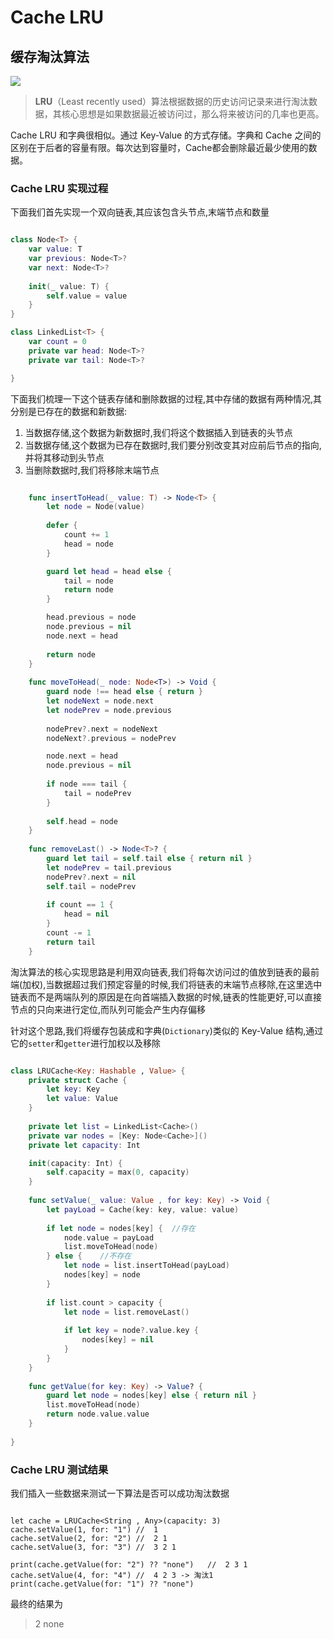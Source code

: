 # Cache LRU

## 缓存淘汰算法

![](https://marcosantadev.com/wp-content/uploads/CacheLRU.jpg)

>**LRU**（Least recently used）算法根据数据的历史访问记录来进行淘汰数据，其核心思想是如果数据最近被访问过，那么将来被访问的几率也更高。

Cache LRU 和字典很相似。通过 Key-Value 的方式存储。字典和 Cache 之间的区别在于后者的容量有限。每次达到容量时，Cache都会删除最近最少使用的数据。

### Cache LRU 实现过程

下面我们首先实现一个双向链表,其应该包含头节点,末端节点和数量

```swift

class Node<T> {
    var value: T
    var previous: Node<T>?
    var next: Node<T>?
    
    init(_ value: T) {
        self.value = value
    }
}

class LinkedList<T> {
    var count = 0
    private var head: Node<T>?
    private var tail: Node<T>?

}

```

下面我们梳理一下这个链表存储和删除数据的过程,其中存储的数据有两种情况,其分别是已存在的数据和新数据:

1. 当数据存储,这个数据为新数据时,我们将这个数据插入到链表的头节点
2. 当数据存储,这个数据为已存在数据时,我们要分别改变其对应前后节点的指向,并将其移动到头节点
3. 当删除数据时,我们将移除末端节点

```swift

    func insertToHead(_ value: T) -> Node<T> {
        let node = Node(value)
        
        defer {
            count += 1
            head = node
        }

        guard let head = head else {
            tail = node
            return node
        }

        head.previous = node
        node.previous = nil
        node.next = head
        
        return node
    }
    
    func moveToHead(_ node: Node<T>) -> Void {
        guard node !== head else { return }
        let nodeNext = node.next
        let nodePrev = node.previous
        
        nodePrev?.next = nodeNext
        nodeNext?.previous = nodePrev

        node.next = head
        node.previous = nil
        
        if node === tail {  
            tail = nodePrev
        }
        
        self.head = node
    }
    
    func removeLast() -> Node<T>? {
        guard let tail = self.tail else { return nil }
        let nodePrev = tail.previous
        nodePrev?.next = nil
        self.tail = nodePrev
        
        if count == 1 {
            head = nil
        }
        count -= 1
        return tail
    }

```

淘汰算法的核心实现思路是利用双向链表,我们将每次访问过的值放到链表的最前端(加权),当数据超过我们预定容量的时候,我们将链表的末端节点移除,在这里选中链表而不是两端队列的原因是在向首端插入数据的时候,链表的性能更好,可以直接节点的只向来进行定位,而队列可能会产生内存偏移

针对这个思路,我们将缓存包装成和字典(`Dictionary`)类似的 Key-Value 结构,通过它的`setter`和`getter`进行加权以及移除


```swift

class LRUCache<Key: Hashable , Value> {
    private struct Cache {
        let key: Key
        let value: Value
    }
    
    private let list = LinkedList<Cache>()
    private var nodes = [Key: Node<Cache>]()
    private let capacity: Int

    init(capacity: Int) {
        self.capacity = max(0, capacity)
    }
    
    func setValue(_ value: Value , for key: Key) -> Void {
        let payLoad = Cache(key: key, value: value)
        
        if let node = nodes[key] {  //存在
            node.value = payLoad
            list.moveToHead(node)
        } else {    //不存在
            let node = list.insertToHead(payLoad)
            nodes[key] = node
        }
        
        if list.count > capacity {
            let node = list.removeLast()
            
            if let key = node?.value.key {
                nodes[key] = nil
            }
        }
    }
    
    func getValue(for key: Key) -> Value? {
        guard let node = nodes[key] else { return nil }
        list.moveToHead(node)
        return node.value.value
    }
    
}


```

### Cache LRU 测试结果

我们插入一些数据来测试一下算法是否可以成功淘汰数据

```

let cache = LRUCache<String , Any>(capacity: 3)
cache.setValue(1, for: "1") //  1
cache.setValue(2, for: "2") //  2 1
cache.setValue(3, for: "3") //  3 2 1

print(cache.getValue(for: "2") ?? "none")   //  2 3 1
cache.setValue(4, for: "4") //  4 2 3 -> 淘汰1
print(cache.getValue(for: "1") ?? "none")

```
最终的结果为

>2
>none




